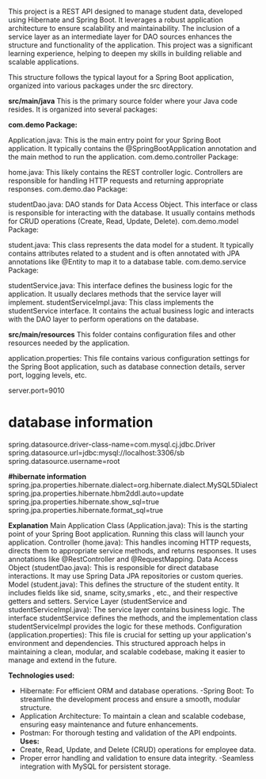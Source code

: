 This project is a REST API designed to manage student data, developed using Hibernate and Spring Boot. It leverages a robust application architecture to ensure scalability and maintainability. The inclusion of a service layer as an intermediate layer for DAO sources enhances the structure and functionality of the application. This project was a significant learning experience, helping to deepen my skills in building reliable and scalable applications.

This structure follows the typical layout for a Spring Boot application, organized into various packages under the src directory.

**src/main/java**
This is the primary source folder where your Java code resides. It is organized into several packages:

**com.demo Package:**

Application.java: This is the main entry point for your Spring Boot application. It typically contains the @SpringBootApplication annotation and the main method to run the application.
com.demo.controller Package:

home.java: This likely contains the REST controller logic. Controllers are responsible for handling HTTP requests and returning appropriate responses.
com.demo.dao Package:

studentDao.java: DAO stands for Data Access Object. This interface or class is responsible for interacting with the database. It usually contains methods for CRUD operations (Create, Read, Update, Delete).
com.demo.model Package:

student.java: This class represents the data model for a student. It typically contains attributes related to a student and is often annotated with JPA annotations like @Entity to map it to a database table.
com.demo.service Package:

studentService.java: This interface defines the business logic for the application. It usually declares methods that the service layer will implement.
studentServiceImpl.java: This class implements the studentService interface. It contains the actual business logic and interacts with the DAO layer to perform operations on the database.


**src/main/resources**
This folder contains configuration files and other resources needed by the application.

application.properties: This file contains various configuration settings for the Spring Boot application, such as database connection details, server port, logging levels, etc.

server.port=9010
# database information
spring.datasource.driver-class-name=com.mysql.cj.jdbc.Driver
spring.datasource.url=jdbc:mysql://localhost:3306/sb
spring.datasource.username=root

**#hibernate information**
spring.jpa.properties.hibernate.dialect=org.hibernate.dialect.MySQL5Dialect
spring.jpa.properties.hibernate.hbm2ddl.auto=update
spring.jpa.properties.hibernate.show_sql=true
spring.jpa.properties.hibernate.format_sql=true 

**Explanation**
Main Application Class (Application.java): This is the starting point of your Spring Boot application. Running this class will launch your application.
Controller (home.java): This handles incoming HTTP requests, directs them to appropriate service methods, and returns responses. It uses annotations like @RestController and @RequestMapping.
Data Access Object (studentDao.java): This is responsible for direct database interactions. It may use Spring Data JPA repositories or custom queries.
Model (student.java): This defines the structure of the student entity. It includes fields like sid, sname, scity,smarks , etc., and their respective getters and setters.
Service Layer (studentService and studentServiceImpl.java): The service layer contains business logic. The interface studentService defines the methods, and the implementation class studentServiceImpl provides the logic for these methods.
Configuration (application.properties): This file is crucial for setting up your application's environment and dependencies.
This structured approach helps in maintaining a clean, modular, and scalable codebase, making it easier to manage and extend in the future.


**Technologies used:**
* Hibernate: For efficient ORM and database operations. 
-Spring Boot: To streamline the development process and ensure a smooth, modular structure.
* Application Architecture: To maintain a clean and scalable codebase, ensuring easy maintenance and future 
enhancements.
* Postman: For thorough testing and validation of the API endpoints.
**Uses:**
* Create, Read, Update, and Delete (CRUD) operations for employee data.
* Proper error handling and validation to ensure data integrity.
-Seamless integration with MySQL for persistent storage.
